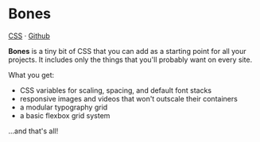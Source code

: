 # Bones

[CSS](bones.css) · [Github](https://github.com/adamhollett/bones)

**Bones** is a tiny bit of CSS that you can add as a starting point for all your projects. It includes only the things that you'll probably want on every site.

What you get:

- CSS variables for scaling, spacing, and default font stacks
- responsive images and videos that won't outscale their containers
- a modular typography grid
- a basic flexbox grid system

...and that's all!
